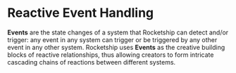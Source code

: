 # Reactive Event Handling

**Events** are the state changes of a system that Rocketship can detect and/or trigger: any event in any system can trigger or be triggered by any other event in any other system. Rocketship uses **Events** as the creative building blocks of reactive relationships, thus allowing creators to form intricate cascading chains of reactions between different systems. 